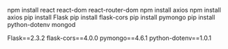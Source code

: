 npm install react react-dom react-router-dom
npm install axios
npm install axios
pip install Flask
pip install flask-cors
pip install pymongo
pip install python-dotenv
mongod


Flask==2.3.2
flask-cors==4.0.0
pymongo==4.6.1
python-dotenv==1.0.1
